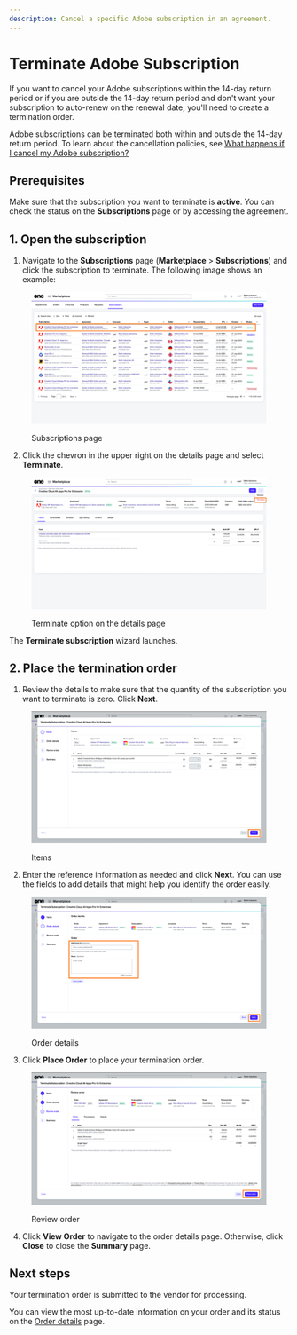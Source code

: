```yaml
---
description: Cancel a specific Adobe subscription in an agreement.
---
```


# Terminate Adobe Subscription

If you want to cancel your Adobe subscriptions within the 14-day return period or if you are outside the 14-day return period and don't want your subscription to auto-renew on the renewal date, you'll need to create a termination order.&#x20;

Adobe subscriptions can be terminated both within and outside the 14-day return period. To learn about the cancellation policies, see [What happens if I cancel my Adobe subscription?](../../../help-and-support/frequently-asked-questions/what-happens-if-i-cancel-adobe-subscriptions.md)

## Prerequisites <a href="#howtodownsizeamicrosoft365subscriptionlicense-prerequisites" id="howtodownsizeamicrosoft365subscriptionlicense-prerequisites"></a>

Make sure that the subscription you want to terminate is **active**. You can check the status on the **Subscriptions** page or by accessing the agreement.

## 1. Open the subscription

1. Navigate to the **Subscriptions** page (**Marketplace** > **Subscriptions**) and click the subscription to terminate. The following image shows an example:

<figure><img src="../../../.gitbook/assets/Rename.png" alt=""><figcaption><p>Subscriptions page</p></figcaption></figure>

2. Click the chevron in the upper right on the details page and select **Terminate**.

<figure><img src="../../../.gitbook/assets/TerminateSubscription.png" alt=""><figcaption><p>Terminate option on the details page</p></figcaption></figure>

&#x20;The **Terminate subscription** wizard launches.

## 2. Place the termination order

1. Review the details to make sure that the quantity of the subscription you want to terminate is zero. Click **Next**.&#x20;

<figure><img src="../../../.gitbook/assets/TerminateSubscription1 (1).png" alt=""><figcaption><p>Items</p></figcaption></figure>

2. Enter the reference information as needed and click **Next**. You can use the fields to add details that might help you identify the order easily.

<figure><img src="../../../.gitbook/assets/TerminateSubscription2.png" alt=""><figcaption><p>Order details</p></figcaption></figure>

3. Click **Place Order** to place your termination order.&#x20;

<figure><img src="../../../.gitbook/assets/TerminateSubscription3 (2).png" alt=""><figcaption><p>Review order</p></figcaption></figure>

4. Click **View Order** to navigate to the order details page. Otherwise, click **Close** to close the **Summary** page.

## Next steps

Your termination order is submitted to the vendor for processing.&#x20;

You can view the most up-to-date information on your order and its status on the [Order details](../../../platform-modules/marketplace/orders/orders-interface.md#subscription-details) page.
